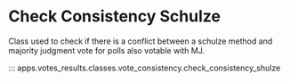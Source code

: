 # Check Consistency Schulze

Class used to check if there is a conflict between a schulze method and majority judgment vote for polls also votable with MJ.

::: apps.votes_results.classes.vote_consistency.check_consistency_shulze